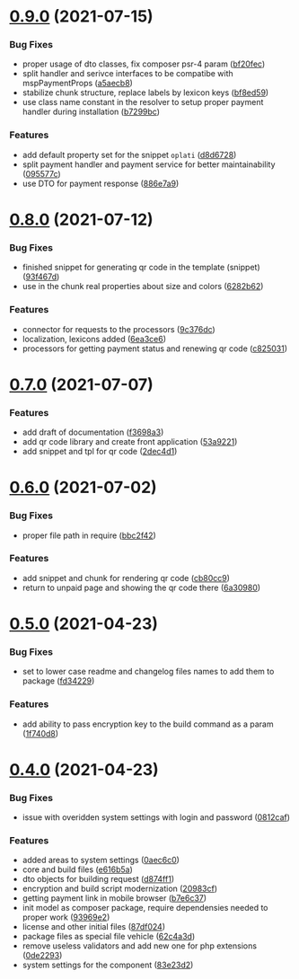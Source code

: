 # [0.9.0](https://github.com/alroniks/mspOplati/compare/v0.8.0...v0.9.0) (2021-07-15)


### Bug Fixes

* proper usage of dto classes, fix composer psr-4 param ([bf20fec](https://github.com/alroniks/mspOplati/commit/bf20fecc241174dcb5fe6bad0463d3dbd2107624))
* split handler and serivce interfaces to be compatibe with mspPaymentProps ([a5aecb8](https://github.com/alroniks/mspOplati/commit/a5aecb81cb0695b963f4ed61fde1812367737533))
* stabilize chunk structure, replace labels by lexicon keys ([bf8ed59](https://github.com/alroniks/mspOplati/commit/bf8ed59e7351658ca3967b71de9d8c2af187b1c4))
* use class name constant in the resolver to setup proper payment handler during installation ([b7299bc](https://github.com/alroniks/mspOplati/commit/b7299bc38c23adf8800ecc53358a3ba8fb513320))


### Features

* add default property set for the snippet `oplati` ([d8d6728](https://github.com/alroniks/mspOplati/commit/d8d6728aa22a4e75f83342621d9d20a68e2e5127))
* split payment handler and payment service for better maintainability ([095577c](https://github.com/alroniks/mspOplati/commit/095577cac71bb74cbc9eb9919bd4212b6ff3c7df))
* use DTO for payment response ([886e7a9](https://github.com/alroniks/mspOplati/commit/886e7a99613b5d6cf02a64665e11fb45b7025740))



# [0.8.0](https://github.com/alroniks/mspOplati/compare/v0.7.0...v0.8.0) (2021-07-12)


### Bug Fixes

* finished snippet for generating qr code in the template (snippet) ([93f467d](https://github.com/alroniks/mspOplati/commit/93f467d86ec52ad2b95a2c58c17bf6626485fe86))
* use in the chunk real properties about size and colors ([6282b62](https://github.com/alroniks/mspOplati/commit/6282b624c9a43f94d8ea1aa18176c39162a90fa1))


### Features

* connector for requests to the processors ([9c376dc](https://github.com/alroniks/mspOplati/commit/9c376dcff778edabb90d340fdaf543895d22ec8e))
* localization, lexicons added ([6ea3ce6](https://github.com/alroniks/mspOplati/commit/6ea3ce65e6fee72c55617dd3eda726a266c4d4d3))
* processors for getting payment status and renewing qr code ([c825031](https://github.com/alroniks/mspOplati/commit/c825031b7954de75bb1675bfda154a83a7b588e2))



# [0.7.0](https://github.com/alroniks/mspOplati/compare/v0.6.0...v0.7.0) (2021-07-07)


### Features

* add draft of documentation ([f3698a3](https://github.com/alroniks/mspOplati/commit/f3698a33193faf1a83c81da7f1313c8b143b1262))
* add qr code library and create front application ([53a9221](https://github.com/alroniks/mspOplati/commit/53a9221a90636d15d07ab40bcb55ed2534f9ba14))
* add snippet and tpl for qr code ([2dec4d1](https://github.com/alroniks/mspOplati/commit/2dec4d1a6ccfe01c93e26b4a5580ee921354399f))



# [0.6.0](https://github.com/alroniks/mspOplati/compare/v0.5.0...v0.6.0) (2021-07-02)


### Bug Fixes

* proper file path in require ([bbc2f42](https://github.com/alroniks/mspOplati/commit/bbc2f420e79fbe193d806e3ca31dd189de8f2181))


### Features

* add snippet and chunk for rendering qr code ([cb80cc9](https://github.com/alroniks/mspOplati/commit/cb80cc9db687ad91b6ef49f59abe06ed633aa311))
* return to unpaid page and showing the qr code there ([6a30980](https://github.com/alroniks/mspOplati/commit/6a309802611625ca07eb9927e9e676fde851bb85))



# [0.5.0](https://github.com/alroniks/mspOplati/compare/v0.4.0...v0.5.0) (2021-04-23)


### Bug Fixes

* set to lower case readme and changelog files names to add them to package ([fd34229](https://github.com/alroniks/mspOplati/commit/fd3422999c28e72292673584e51297c804facb56))


### Features

* add ability to pass encryption key to the build command as a param ([1f740d8](https://github.com/alroniks/mspOplati/commit/1f740d81e66027ccf05373b30526cc57e860887d))



# [0.4.0](https://github.com/alroniks/mspOplati/compare/87df0249c5b7b37d1d6b87038926b963110b6f01...v0.4.0) (2021-04-23)


### Bug Fixes

* issue with overidden system settings with login and password ([0812caf](https://github.com/alroniks/mspOplati/commit/0812caf150e4610e12a8d83468b51ec749a66ef2))


### Features

* added areas to system settings ([0aec6c0](https://github.com/alroniks/mspOplati/commit/0aec6c09a1c705bf28c6652dd1617541d8820c9b))
* core and build files ([e616b5a](https://github.com/alroniks/mspOplati/commit/e616b5ae7c02114e6200411d533ace942186f7df))
* dto objects for building request ([d874ff1](https://github.com/alroniks/mspOplati/commit/d874ff1a67f9581137cc82cd6abf9ad8aa39d6c7))
* encryption and build script modernization ([20983cf](https://github.com/alroniks/mspOplati/commit/20983cf5eee5b7c4584f15372db4afc64bcfe23d))
* getting payment link in mobile browser ([b7e6c37](https://github.com/alroniks/mspOplati/commit/b7e6c37c3d65b8ee5d4d24cc9a811b8cbd74c223))
* init model as composer package, require dependensies needed to proper work ([93969e2](https://github.com/alroniks/mspOplati/commit/93969e2e15418cd79e34bf7a3686a41c398d8a12))
* license and other initial files ([87df024](https://github.com/alroniks/mspOplati/commit/87df0249c5b7b37d1d6b87038926b963110b6f01))
* package files as special file vehicle ([62c4a3d](https://github.com/alroniks/mspOplati/commit/62c4a3d25490549a39382a2b10669f5de98ea0c2))
* remove useless validators and add new one for php extensions ([0de2293](https://github.com/alroniks/mspOplati/commit/0de2293dcd58307ed8617fdd034a15a2f3cc8335))
* system settings for the component ([83e23d2](https://github.com/alroniks/mspOplati/commit/83e23d261747e1db6a6f07b3310c59dc10041384))



